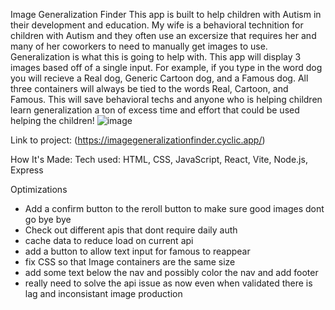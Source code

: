 Image Generalization Finder
This app is built to help children with Autism in their development and education. My wife is a behavioral technition for children with Autism and they often use an excersize that requires her and many of her coworkers to need to manually get images to use. Generalization is what this is going to help with. This app will display 3 images based off of a single input. For example, if you type in the word dog you will recieve a Real dog, Generic Cartoon dog, and a Famous dog. All three containers will always be tied to the words Real, Cartoon, and Famous. This will save behavioral techs and anyone who is helping children learn generalization a ton of excess time and effort that could be used helping the children!
![image](https://cdn.discordapp.com/attachments/735946723016442008/1055775070938726400/image.png)

Link to project: (https://imagegeneralizationfinder.cyclic.app/)

How It's Made:
Tech used: HTML, CSS, JavaScript, React, Vite, Node.js, Express

Optimizations
<ul>
<li>Add a confirm button to the reroll button to make sure good images dont go bye bye</li>
<li>Check out different apis that dont require daily auth</li>
 <li> cache data to reduce load on current api</li>
 <li> add a button to allow text input for famous to reappear</li>
 <li> fix CSS so that Image containers are the same size </li>
 <li> add some text below the nav and possibly color the nav and add footer </li>
 <li> really need to solve the api issue as now even when validated there is lag and inconsistant image production </li>
  
</ul>


